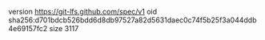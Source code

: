 version https://git-lfs.github.com/spec/v1
oid sha256:d701bdcb526bdd6d8db97527a82d5631daec0c74f5b25f3a044ddb4e69157fc2
size 3117
